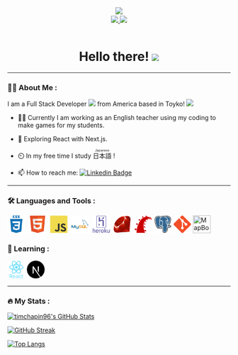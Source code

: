 
<div id="header" align="center">
  <img src="https://media.giphy.com/media/32aRceJMMw9WBQXvJA/giphy.gif" width="100"/>
  <div id="badges">
    <a href="https://www.linkedin.com/in/timothy-chapin/" target="_blank" rel="noopener noreferrer">
      <img src="https://img.shields.io/badge/LinkedIn-blue?style=for-the-badge&logo=linkedin&logoColor=white"/>
    </a>
    <a href="https://www.instagram.com/timchap96/" target="_blank" rel="noopener noreferrer">
      <img src="https://img.shields.io/badge/Instagram-E4405F?style=for-the-badge&logo=instagram&logoColor=white"/>
    </a>
  </div>
  <img src="https://komarev.com/ghpvc/?username=timchapin96&style=flat-square&color=blue" alt=""/>
  <h1>
    Hello there!
    <img src="https://media0.giphy.com/media/gM5qFksULw54NMWyry/giphy.gif?cid=ecf05e47k7psy2p7a18vue7hxd709a9rgh5vnxkdufm414t1&ep=v1_stickers_search&rid=giphy.gif&ct=s" width="35px"/>
  </h1>
</div>
  
<div align="center">
  
</div>

  ---

  ### :man_technologist: About Me :
  I am a Full Stack Developer <img src="https://usagif.com/wp-content/uploads/2022/4hv9xm/red-panda-44.gif" width="30"> from America   based in Toyko! <img src="https://media.giphy.com/media/eeQUsBxWB6bPHokSTF/giphy.gif" width="30">

  - 👨‍🏫  Currently I am working as an English teacher using my coding to make games for my students.
  
  - 🌱  Exploring React with Next.js.
  
  - ⏲️  In my free time I study <ruby> 日本語 <rp>(</rp><rt>Japanese</rt><rp>)</rp> </ruby>!
  
  - :mailbox:  How to reach me: [![Linkedin Badge](https://img.shields.io/badge/-timchap96-blue?style=flat&logo=Linkedin&logoColor=white)](https://www.linkedin.com/in/timothy-chapin/)


---

### :hammer_and_wrench: Languages and Tools :

<div>
  <img src="https://github.com/devicons/devicon/blob/master/icons/css3/css3-plain-wordmark.svg"  title="CSS3" alt="CSS" width="40" height="40"/>&nbsp;
  <img src="https://github.com/devicons/devicon/blob/master/icons/html5/html5-original.svg" title="HTML5" alt="HTML" width="40" height="40"/>&nbsp;
  <img src="https://github.com/devicons/devicon/blob/master/icons/javascript/javascript-original.svg" title="JavaScript" alt="JavaScript" width="40" height="40"/>&nbsp;
  <img src="https://github.com/devicons/devicon/blob/master/icons/mysql/mysql-original-wordmark.svg" title="MySQL"  alt="MySQL" width="40" height="40"/>&nbsp;
  <img src="https://github.com/devicons/devicon/blob/master/icons/heroku/heroku-original-wordmark.svg" title="Heroku"  alt="Heroku" width="40" height="40"/>&nbsp;
  <img src="https://github.com/devicons/devicon/blob/master/icons/ruby/ruby-original.svg" title="Ruby"  alt="Ruby" width="40" height="40"/>&nbsp;
  <img src="https://github.com/devicons/devicon/blob/master/icons/rails/rails-plain.svg" title="Rails"  alt="Rails" width="40" height="40"/>
  <img src="https://github.com/devicons/devicon/blob/master/icons/postgresql/postgresql-original.svg" title="PostgreSQL"  alt="PostgreSQL" width="40" height="40"/>
  <img src="https://github.com/devicons/devicon/blob/master/icons/git/git-original.svg" title="Git" **alt="Git" width="40" height="40"/>
  <img src="https://static-00.iconduck.com/assets.00/mapbox-icon-2048x2048-pmda994e.png" title="MapBox" **alt="Mapbox" width="40" height="40"/>
  
</div>

### 📝 Learning :
<div>
  <img src="https://github.com/devicons/devicon/blob/master/icons/react/react-original-wordmark.svg" title="React" alt="React" width="40" height="40"/>
  <img background="white" src="https://github.com/devicons/devicon/blob/master/icons/nextjs/nextjs-original.svg" title="NextJS" alt="NextJS" width="40" height="40" background="white"/>
</div>


---

### :fire: My Stats :
<a href="https://awesome-github-stats.azurewebsites.net/index.html??cardType=level-alternate&theme=tokyonight&preferLogin=false">  
<img  alt="timchapin96's GitHub Stats" src="https://awesome-github-stats.azurewebsites.net/user-stats/timchapin96?cardType=level-alternate&theme=tokyonight&preferLogin=false" />  </a>

[![GitHub Streak](https://streak-stats.demolab.com?user=timchap96&theme=tokyonight)](https://git.io/streak-stats)

[![Top Langs](https://github-readme-stats.vercel.app/api/top-langs/?username=timchapin96&layout=compact&theme=tokyonight)](https://github.com/anuraghazra/github-readme-stats)

